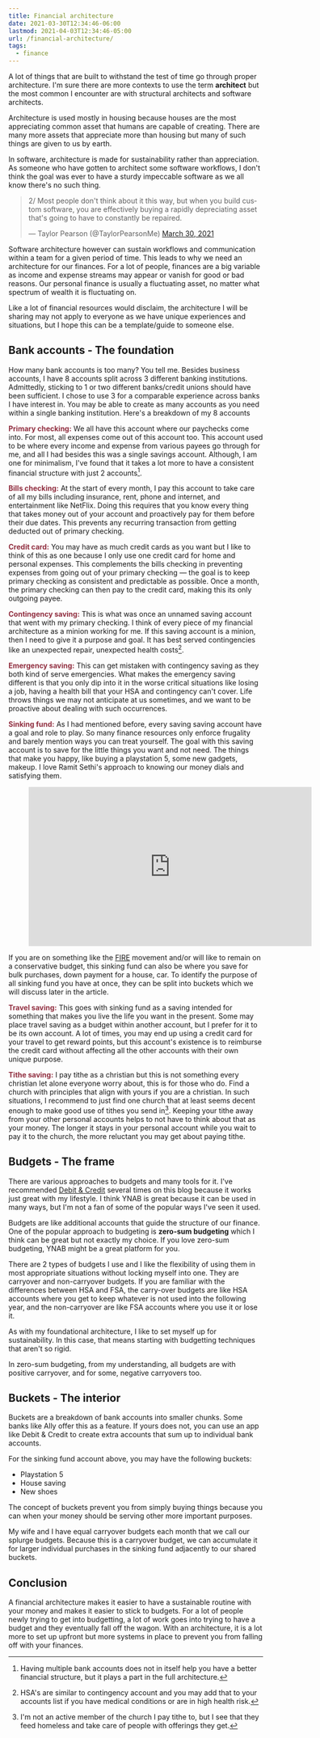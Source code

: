 ```yaml
---
title: Financial architecture
date: 2021-03-30T12:34:46-06:00
lastmod: 2021-04-03T12:34:46-05:00
url: /financial-architecture/
tags:
  - finance
---
```


A lot of things that are built to withstand the test of time go through proper
architecture. I'm sure there are more contexts to use the term **architect**
but the most common I encounter are with structural architects and software architects.
<!--more-->

Architecture is used mostly in housing because houses are the most appreciating
common asset that humans are capable of creating. There are many more assets that
appreciate more than housing but many of such things are given to us by earth.

In software, architecture is made for sustainability rather than appreciation. As someone
who have gotten to architect some software workflows, I don't think the goal was ever
to have a sturdy impeccable software as we all know there's no such thing.

<div class="u-middle-block" style="max-width: 550px">
<blockquote class="twitter-tweet"><p lang="en" dir="ltr">2/ Most people don&#39;t think about it this way, but when you build custom software, you are effectively buying a rapidly depreciating asset that&#39;s going to have to constantly be repaired.</p>&mdash; Taylor Pearson (@TaylorPearsonMe) <a href="https://twitter.com/TaylorPearsonMe/status/1377011520547270661?ref_src=twsrc%5Etfw">March 30, 2021</a></blockquote> <script async src="https://platform.twitter.com/widgets.js" charset="utf-8"></script>
</div>

Software architecture however can sustain workflows and communication within a team
for a given period of time. This leads to why we need an architecture for our finances.
For a lot of people, finances are a big variable as income and expense streams may appear
or vanish for good or bad reasons. Our personal finance is usually a fluctuating asset,
no matter what spectrum of wealth it is fluctuating on.

Like a lot of financial resources would disclaim, the architecture I will be sharing may not apply
to everyone as we have unique experiences and situations, but I hope this can be a template/guide to
someone else.

## Bank accounts - The foundation

How many bank accounts is too many? You tell me. Besides business accounts, I have 8 accounts
split across 3 different banking institutions. Admittedly, sticking to 1 or two different
banks/credit unions should have been sufficient. I chose to use 3 for a comparable experience
across banks I have interest in. You may be able to create as many accounts as you need within
a single banking institution. Here's a breakdown of my 8 accounts

<strong style="color:#912F40">Primary checking:</strong> We all have this account where our paychecks come into.
For most, all expenses come out of this account too. This account used to be where every income and expense from various payees go through for me, and all I had besides this was a single savings account. Although, I am one for minimalism, I've found that it
takes a lot more to have a consistent financial structure with just 2 accounts[^1].

<strong style="color:#912F40">Bills checking:</strong> At the start of every month, I pay this account to take care of all my bills including insurance, rent, phone and internet, and entertainment like NetFlix.
Doing this requires that you know every thing that takes money out of your account and
proactively pay for them before their due dates. This prevents any recurring transaction from
getting deducted out of primary checking.

<strong style="color:#912F40">Credit card:</strong> You may have as much credit cards as you want but I like to think of this as one because I only use one credit card for home and
personal expenses. This complements the bills checking in preventing expenses from going out
of your primary checking &mdash; the goal is to keep primary checking as consistent and
predictable as possible. Once a month, the primary checking can then pay to the credit card,
making this its only outgoing payee.

<strong style="color:#912F40">Contingency saving:</strong> This is what was once an unnamed
saving account that went with my primary checking. I think of every piece of my financial
architecture as a minion working for me. If this saving account is a minion, then I need to
give it a purpose and goal. It has best served contingencies like an unexpected repair,
unexpected health costs[^2].

<strong style="color:#912F40">Emergency saving:</strong> This can get mistaken
with contingency saving as they both kind of serve emergencies. What makes the emergency
saving different is that you only dip into it in the worse critical situations like losing
a job, having a health bill that your HSA and contingency can't cover. Life throws
things we may not anticipate at us sometimes, and we want to be proactive about dealing
with such occurrences.

<strong style="color:#912F40">Sinking fund:</strong> As I had mentioned before, every saving
saving account have a goal and role to play. So many finance resources only enforce frugality
and barely mention ways you can treat yourself. The goal with this saving account is to save
for the little things you want and not need. The things that make you happy, like buying a
playstation 5, some new gadgets, makeup. I love Ramit Sethi's approach to knowing our money
dials and satisfying them.

<figure class="video">
<iframe width="560" height="315" src="https://www.youtube-nocookie.com/embed/BmAwa1nnB6w?controls=0" title="YouTube video player" frameborder="0" allow="accelerometer; autoplay; clipboard-write; encrypted-media; gyroscope; picture-in-picture" allowfullscreen></iframe>
</figure>

If you are on something like the [FIRE][2] movement and/or will like to remain on a
conservative budget, this sinking fund can also be where you save for bulk purchases,
down payment for a house, car. To identify the purpose of all sinking fund you have
at once, they can be split into buckets which we will discuss later in the article.

<strong style="color:#912F40">Travel saving:</strong> This goes with sinking fund as a
saving intended for something that makes you live the life you want in the present.
Some may place travel saving as a budget within another account, but I prefer for it to
be its own account. A lot of times, you may end up using a credit card for your travel
to get reward points, but this account's existence is to reimburse the credit card without
affecting all the other accounts with their own unique purpose.

<strong style="color:#912F40">Tithe saving:</strong> I pay tithe as a christian but this is
not something every christian let alone everyone worry about, this is for those who do.
Find a church with principles that align with yours if you are a christian. In such
situations, I recommend to just find one church that at least seems decent enough to make
good use of tithes you send in[^3]. Keeping your tithe away from your other personal accounts
helps to not have to think about that as your money. The longer it stays in your personal account
while you wait to pay it to the church, the more reluctant you may get about paying tithe.

## Budgets - The frame
There are various approaches to budgets and many tools for it. I've recommended [Debit & Credit][1]
several times on this blog because it works just great with my lifestyle. I think YNAB is great
because it can be used in many ways, but I'm not a fan of some of the popular ways I've seen it used.

Budgets are like additional accounts that guide the structure of our finance. One of the popular
approach to budgeting is **zero-sum budgeting** which I think can be great but not exactly my choice.
If you love zero-sum budgeting, YNAB might be a great platform for you.

There are 2 types of budgets I use and I like the flexibility of using them in most appropriate
situations without locking myself into one. They are carryover and non-carryover budgets. If you
are familiar with the differences between HSA and FSA, the carry-over budgets are like HSA
accounts where you get to keep whatever is not used into the following year,
and the non-carryover are like FSA accounts where you use it or lose it.

As with my foundational architecture, I like to set myself up for sustainability.
In this case, that means starting with budgetting techniques that aren't so rigid.

In zero-sum budgeting, from my understanding, all budgets are with positive carryover,
and for some, negative carryovers too.

## Buckets - The interior
Buckets are a breakdown of bank accounts into smaller chunks. Some banks like Ally offer this
as a feature. If yours does not, you can use an app like Debit & Credit to create extra
accounts that sum up to individual bank accounts.

For the sinking fund account above, you may have the following buckets:

- Playstation 5
- House saving
- New shoes

The concept of buckets prevent you from simply buying things because you can when your money
should be serving other more important purposes.

My wife and I have equal carryover budgets each month that we call our splurge budgets. Because
this is a carryover budget, we can accumulate it for larger individual purchases in the sinking
fund adjacently to our shared buckets.

## Conclusion
A financial architecture makes it easier to have a sustainable routine with your money and
makes it easier to stick to budgets. For a lot of people newly trying to get into budgetting,
a lot of work goes into trying to have a budget and they eventually fall off the wagon.
With an architecture, it is a lot more to set up upfront but more systems in place to prevent
you from falling off with your finances.

[^1]: Having multiple bank accounts does not in itself help you have a better financial structure, but it plays a part in the full architecture.

[^2]: HSA's are similar to contingency account and you may add that to your accounts list if
you have medical conditions or are in high health risk.

[^3]: I'm not an active member of the church I pay tithe to, but I see that they feed homeless and take care of people with offerings they get.

[1]: https://debitandcredit.app/
[2]: https://www.investopedia.com/terms/f/financial-independence-retire-early-fire.asp